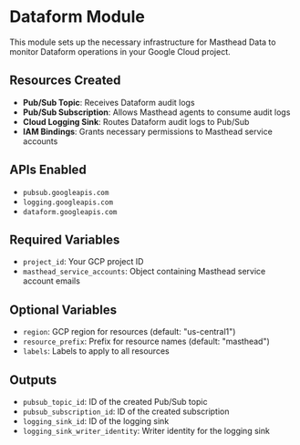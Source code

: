 # Dataform Module

This module sets up the necessary infrastructure for Masthead Data to monitor Dataform operations in your Google Cloud project.

## Resources Created

- **Pub/Sub Topic**: Receives Dataform audit logs
- **Pub/Sub Subscription**: Allows Masthead agents to consume audit logs
- **Cloud Logging Sink**: Routes Dataform audit logs to Pub/Sub
- **IAM Bindings**: Grants necessary permissions to Masthead service accounts

## APIs Enabled

- `pubsub.googleapis.com`
- `logging.googleapis.com`
- `dataform.googleapis.com`

## Required Variables

- `project_id`: Your GCP project ID
- `masthead_service_accounts`: Object containing Masthead service account emails

## Optional Variables

- `region`: GCP region for resources (default: "us-central1")
- `resource_prefix`: Prefix for resource names (default: "masthead")
- `labels`: Labels to apply to all resources

## Outputs

- `pubsub_topic_id`: ID of the created Pub/Sub topic
- `pubsub_subscription_id`: ID of the created subscription
- `logging_sink_id`: ID of the logging sink
- `logging_sink_writer_identity`: Writer identity for the logging sink
